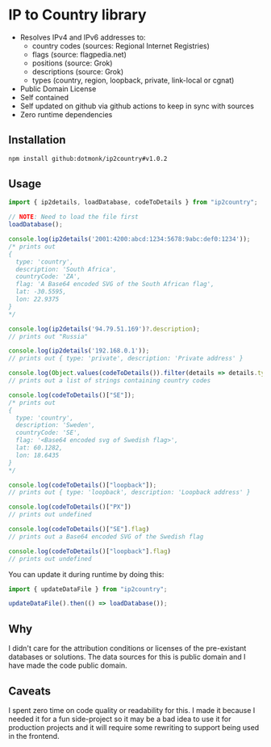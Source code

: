 # IP to Country library

- Resolves IPv4 and IPv6 addresses to:
  - country codes (sources: Regional Internet Registries)
  - flags (source: flagpedia.net)
  - positions (source: Grok)
  - descriptions (source: Grok)
  - types (country, region, loopback, private, link-local or cgnat)
- Public Domain License
- Self contained
- Self updated on github via github actions to keep in sync with sources
- Zero runtime dependencies

## Installation

```sh
npm install github:dotmonk/ip2country#v1.0.2
```

## Usage

```ts
import { ip2details, loadDatabase, codeToDetails } from "ip2country";

// NOTE: Need to load the file first
loadDatabase();

console.log(ip2details('2001:4200:abcd:1234:5678:9abc:def0:1234'));
/* prints out
{
  type: 'country',
  description: 'South Africa',
  countryCode: 'ZA',
  flag: 'A Base64 encoded SVG of the South African flag',
  lat: -30.5595,
  lon: 22.9375
}
*/

console.log(ip2details('94.79.51.169')?.description);
// prints out "Russia"

console.log(ip2details('192.168.0.1'));
// prints out { type: 'private', description: 'Private address' }

console.log(Object.values(codeToDetails()).filter(details => details.type === "country").map(details => details.countryCode));
// prints out a list of strings containing country codes

console.log(codeToDetails()["SE"]);
/* prints out
{
  type: 'country',
  description: 'Sweden',
  countryCode: 'SE',
  flag: '<Base64 encoded svg of Swedish flag>',
  lat: 60.1282,
  lon: 18.6435
}
*/

console.log(codeToDetails()["loopback"]);
// prints out { type: 'loopback', description: 'Loopback address' }

console.log(codeToDetails()["PX"])
// prints out undefined

console.log(codeToDetails()["SE"].flag)
// prints out a Base64 encoded SVG of the Swedish flag

console.log(codeToDetails()["loopback"].flag)
// prints out undefined
```

You can update it during runtime by doing this:

```ts
import { updateDataFile } from "ip2country";

updateDataFile().then(() => loadDatabase());

```

## Why
I didn't care for the attribution conditions or licenses of the pre-existant databases or solutions.
The data sources for this is public domain and I have made the code public domain.

## Caveats
I spent zero time on code quality or readability for this. I made it because I needed it for a
fun side-project so it may be a bad idea to use it for production projects and it will require
some rewriting to support being used in the frontend.
